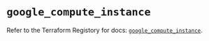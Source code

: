 # `google_compute_instance`

Refer to the Terraform Registory for docs: [`google_compute_instance`](https://registry.terraform.io/providers/hashicorp/google/5.10.0/docs/resources/compute_instance).
